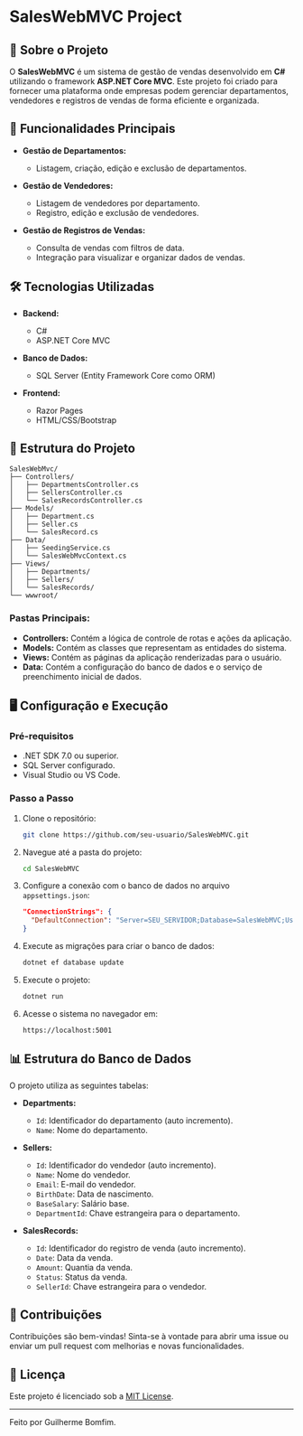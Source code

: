 # SalesWebMVC Project

## 📖 Sobre o Projeto

O **SalesWebMVC** é um sistema de gestão de vendas desenvolvido em **C#** utilizando o framework **ASP.NET Core MVC**. Este projeto foi criado para fornecer uma plataforma onde empresas podem gerenciar departamentos, vendedores e registros de vendas de forma eficiente e organizada.

## 🌟 Funcionalidades Principais

- **Gestão de Departamentos:**
  - Listagem, criação, edição e exclusão de departamentos.

- **Gestão de Vendedores:**
  - Listagem de vendedores por departamento.
  - Registro, edição e exclusão de vendedores.

- **Gestão de Registros de Vendas:**
  - Consulta de vendas com filtros de data.
  - Integração para visualizar e organizar dados de vendas.

## 🛠️ Tecnologias Utilizadas

- **Backend:**
  - C#
  - ASP.NET Core MVC

- **Banco de Dados:**
  - SQL Server (Entity Framework Core como ORM)

- **Frontend:**
  - Razor Pages
  - HTML/CSS/Bootstrap

## 📂 Estrutura do Projeto

```plaintext
SalesWebMvc/
├── Controllers/
│   ├── DepartmentsController.cs
│   ├── SellersController.cs
│   └── SalesRecordsController.cs
├── Models/
│   ├── Department.cs
│   ├── Seller.cs
│   └── SalesRecord.cs
├── Data/
│   ├── SeedingService.cs
│   └── SalesWebMvcContext.cs
├── Views/
│   ├── Departments/
│   ├── Sellers/
│   └── SalesRecords/
└── wwwroot/
```

### Pastas Principais:
- **Controllers:** Contém a lógica de controle de rotas e ações da aplicação.
- **Models:** Contém as classes que representam as entidades do sistema.
- **Views:** Contém as páginas da aplicação renderizadas para o usuário.
- **Data:** Contém a configuração do banco de dados e o serviço de preenchimento inicial de dados.

## 🖥️ Configuração e Execução

### Pré-requisitos

- .NET SDK 7.0 ou superior.
- SQL Server configurado.
- Visual Studio ou VS Code.

### Passo a Passo

1. Clone o repositório:
   ```bash
   git clone https://github.com/seu-usuario/SalesWebMVC.git
   ```

2. Navegue até a pasta do projeto:
   ```bash
   cd SalesWebMVC
   ```

3. Configure a conexão com o banco de dados no arquivo `appsettings.json`:
   ```json
   "ConnectionStrings": {
     "DefaultConnection": "Server=SEU_SERVIDOR;Database=SalesWebMVC;User Id=SEU_USUARIO;Password=SUA_SENHA;"
   }
   ```

4. Execute as migrações para criar o banco de dados:
   ```bash
   dotnet ef database update
   ```

5. Execute o projeto:
   ```bash
   dotnet run
   ```

6. Acesse o sistema no navegador em:
   ```plaintext
   https://localhost:5001
   ```

## 📊 Estrutura do Banco de Dados

O projeto utiliza as seguintes tabelas:

- **Departments:**
  - `Id`: Identificador do departamento (auto incremento).
  - `Name`: Nome do departamento.

- **Sellers:**
  - `Id`: Identificador do vendedor (auto incremento).
  - `Name`: Nome do vendedor.
  - `Email`: E-mail do vendedor.
  - `BirthDate`: Data de nascimento.
  - `BaseSalary`: Salário base.
  - `DepartmentId`: Chave estrangeira para o departamento.

- **SalesRecords:**
  - `Id`: Identificador do registro de venda (auto incremento).
  - `Date`: Data da venda.
  - `Amount`: Quantia da venda.
  - `Status`: Status da venda.
  - `SellerId`: Chave estrangeira para o vendedor.

## 🤝 Contribuições

Contribuições são bem-vindas! Sinta-se à vontade para abrir uma issue ou enviar um pull request com melhorias e novas funcionalidades.

## 📜 Licença

Este projeto é licenciado sob a [MIT License](LICENSE).

---

Feito por Guilherme Bomfim.
